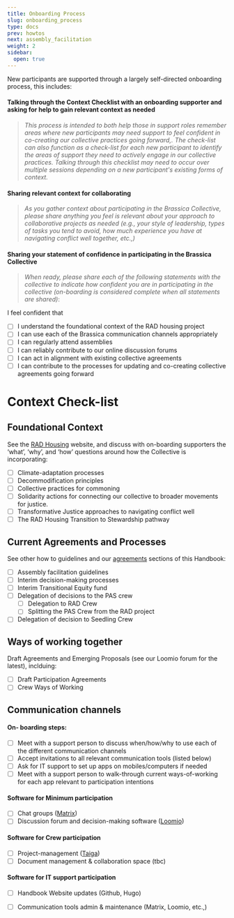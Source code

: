 ```yaml
---
title: Onboarding Process
slug: onboarding_process
type: docs
prev: howtos
next: assembly_facilitation
weight: 2
sidebar:
  open: true
---
```


New participants are supported through a largely self-directed onboarding process, this includes:   

#### Talking through the Context Checklist with an onboarding supporter and asking for help to gain relevant context as needed 
  > *This process is intended to both help those in support roles remember areas where new participants may need support to feel confident in co-creating our collective practices going forward,. The check-list can also function as a check-list for each new participant to identify the areas of support they need to actively engage in our collective practices. Talking through this checklist may need to occur over multiple sessions depending on a new participant's existing forms of context.*


#### Sharing relevant context for collaborating
  > *As you gather context about participating in the Brassica Collective, please share anything you feel is relevant about your approach to collaborative projects as needed (e.g., your style of leadership, types of tasks you tend to avoid, how much experience you have at navigating conflict well together, etc.,)* 


#### Sharing your statement of confidence in participating in the Brassica Collective 
  >*When ready, please share each of the following statements with the collective to indicate how confident you are in participating in the collective (on-boarding is considered complete when all statements are shared)*:

  I feel confident that

   - [ ] I understand the foundational context of the RAD housing project
   - [ ] I can use each of the Brassica communication channels appropriately
   - [ ] I can regularly attend assemblies 
   - [ ] I can reliably contribute to our online discussion forums
   - [ ] I can act in alignment with existing collective agreements 
   - [ ] I can contribute to the processes for updating and co-creating collective agreements going forward
  >

# Context Check-list

## Foundational Context 
See the [RAD Housing](content/about) website, and discuss with on-boarding supporters the ‘what’, ‘why’, and ‘how’ questions around how the Collective is incorporating:
- [ ] Climate-adaptation processes
- [ ] Decommodification principles
- [ ] Collective practices for commoning
- [ ] Solidarity actions for connecting our collective to broader movements for justice. 
- [ ] Transformative Justice approaches to navigating conflict well
- [ ] The RAD Housing Transition to Stewardship pathway 

## Current Agreements and Processes
See other how to guidelines and our [agreements](../../agreements/) sections of this Handbook:
- [ ] Assembly facilitation guidelines
- [ ] Interim decision-making processes 
- [ ] Interim Transitional Equity fund
- [ ] Delegation of decisions to the PAS crew
    - [ ] Delegation to RAD Crew
    - [ ] Splitting the PAS Crew from the RAD project
- [ ] Delegation of decision to Seedling Crew

## Ways of working together 
Draft Agreements and Emerging Proposals (see our Loomio forum for the latest), inclduing:  
- [ ] Draft Participation Agreements
- [ ] Crew Ways of Working

## Communication channels 
#### On- boarding steps:
- [ ] Meet with a support person to discuss when/how/why to use each of the different communication channels
- [ ] Accept invitations to all relevant communication tools (listed below)
- [ ] Ask for IT support to set up apps on mobiles/computers if needed
- [ ] Meet with a support person to walk-through current ways-of-working for each app relevant to participation intentions 

#### Software for Minimum participation 
- [ ] Chat groups ([Matrix](https://matrix.org/)) 
- [ ] Discussion forum and decision-making software ([Loomio](https://www.loomio.com/)) 

#### Software for Crew participation
- [ ] Project-management ([Taiga](https://taiga.io/)) 
- [ ] Document management & collaboration space (tbc)

#### Software for IT support participation
- [ ] Handbook Website updates (Github, Hugo)
- [ ] Communication tools admin & maintenance (Matrix, Loomio, etc.,)



